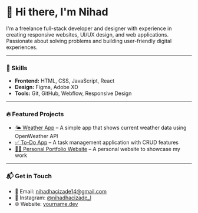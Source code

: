 # 👋 Hi there, I'm Nihad

I'm a freelance full-stack developer and designer with experience in creating responsive websites, UI/UX design, and web applications. Passionate about solving problems and building user-friendly digital experiences.

---

### 💼 Skills
- **Frontend:** HTML, CSS, JavaScript, React
- **Design:** Figma, Adobe XD
- **Tools:** Git, GitHub, Webflow, Responsive Design

---

### 🔥 Featured Projects

- [🌤 Weather App](https://your-weather-app.netlify.app) – A simple app that shows current weather data using OpenWeather API
- [✅ To-Do App](https://your-todo-app.vercel.app) – A task management application with CRUD features
- [👨‍💻 Personal Portfolio Website](https://your-portfolio-site.netlify.app) – A personal website to showcase my work

---

### 📬 Get in Touch
- 📧 Email: nihadhacizade14@gmail.com  
- 📸 Instagram: [@nihadhacizade_l](https://www.instagram.com/nihadhacizade_/#)  
- 🌐 Website: [yourname.dev](https://yourname.dev)
